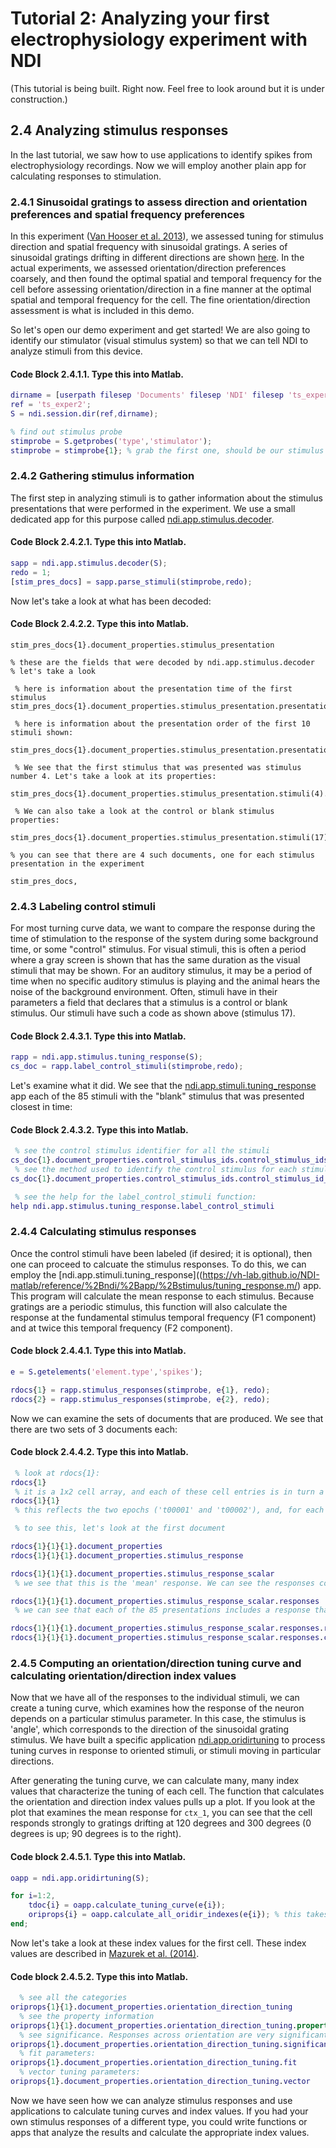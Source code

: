 # Tutorial 2: Analyzing your first electrophysiology experiment with NDI

(This tutorial is being built. Right now. Feel free to look around but it is under construction.)

## 2.4 Analyzing stimulus responses

In the last tutorial, we saw how to use applications to identify spikes from electrophysiology recordings. Now we will employ another plain app 
for calculating responses to stimulation.

### 2.4.1 Sinusoidal gratings to assess direction and orientation preferences and spatial frequency preferences

In this experiment ([Van Hooser et al. 2013](https://pubmed.ncbi.nlm.nih.gov/23843520/)), we assessed tuning for stimulus direction and 
spatial frequency with sinusoidal gratings. A series of sinusoidal gratings drifting in different directions are shown [here](https://photos.app.goo.gl/AsSpsd9cGK1MWygC8).  In the actual
experiments, we assessed orientation/direction preferences coarsely, and then found the optimal spatial and temporal frequency for the cell before
assessing orientation/direction in a fine manner at the optimal spatial and temporal frequency for the cell. The fine orientation/direction
assessment is what is included in this demo.

So let's open our demo experiment and get started! We are also going to identify our stimulator (visual stimulus system) so that we can tell NDI to
analyze stimuli from this device.

#### Code Block 2.4.1.1. Type this into Matlab.

```matlab
dirname = [userpath filesep 'Documents' filesep 'NDI' filesep 'ts_exper2']; % change this if you put the example somewhere else
ref = 'ts_exper2';
S = ndi.session.dir(ref,dirname);

% find out stimulus probe
stimprobe = S.getprobes('type','stimulator');
stimprobe = stimprobe{1}; % grab the first one, should be our stimulus monitor
```

### 2.4.2 Gathering stimulus information

The first step in analyzing stimuli is to gather information about the stimulus presentations that were performed in the experiment. We use a 
small dedicated app for this purpose called [ndi.app.stimulus.decoder](https://vh-lab.github.io/NDI-matlab/reference/%2Bndi/%2Bapp/%2Bstimulus/decoder.m/).

#### Code Block 2.4.2.1. Type this into Matlab.

```matlab
sapp = ndi.app.stimulus.decoder(S);
redo = 1;
[stim_pres_docs] = sapp.parse_stimuli(stimprobe,redo);
```

Now let's take a look at what has been decoded:

#### Code Block 2.4.2.2. Type this into Matlab.

```
stim_pres_docs{1}.document_properties.stimulus_presentation

% these are the fields that were decoded by ndi.app.stimulus.decoder
% let's take a look

 % here is information about the presentation time of the first stimulus
stim_pres_docs{1}.document_properties.stimulus_presentation.presentation_time(1)

 % here is information about the presentation order of the first 10 stimuli shown:

stim_pres_docs{1}.document_properties.stimulus_presentation.presentation_order(1:10)

 % We see that the first stimulus that was presented was stimulus number 4. Let's take a look at its properties:

stim_pres_docs{1}.document_properties.stimulus_presentation.stimuli(4).parameters

 % We can also take a look at the control or blank stimulus properties:

stim_pres_docs{1}.document_properties.stimulus_presentation.stimuli(17).parameters

% you can see that there are 4 such documents, one for each stimulus presentation in the experiment

stim_pres_docs,
```

### 2.4.3 Labeling control stimuli

For most turning curve data, we want to compare the response during the time of stimulation to the response of the system during some background time, or some "control" stimulus. For visual stimuli, this is often a period where a gray screen is shown that has the same duration as the visual stimuli that may be shown. For an auditory stimulus, it may be a period of time when no specific auditory stimulus is playing and the animal hears the noise of the background environment. Often, stimuli have in their parameters a field that declares that a stimulus is a control or blank stimulus. Our stimuli have such a code as shown above (stimulus 17).

#### Code Block 2.4.3.1. Type this into Matlab.

```matlab
rapp = ndi.app.stimulus.tuning_response(S);
cs_doc = rapp.label_control_stimuli(stimprobe,redo);
```

Let's examine what it did. We see that the [ndi.app.stimuli.tuning_response](https://vh-lab.github.io/NDI-matlab/reference/%2Bndi/%2Bapp/%2Bstimulus/tuning_response.m/) app each of the 85 stimuli with the "blank" stimulus that was presented closest in time:

#### Code Block 2.4.3.2. Type this into Matlab.

```matlab
 % see the control stimulus identifier for all the stimuli
cs_doc{1}.document_properties.control_stimulus_ids.control_stimulus_ids
 % see the method used to identify the control stimulus for each stimulus:
cs_doc{1}.document_properties.control_stimulus_ids.control_stimulus_id_method

 % see the help for the label_control_stimuli function:
help ndi.app.stimulus.tuning_response.label_control_stimuli
```

### 2.4.4 Calculating stimulus responses

Once the control stimuli have been labeled (if desired; it is optional), then one can proceed to calcuate the stimulus responses. To do this, we 
can employ the [ndi.app.stimuli.tuning_response]((https://vh-lab.github.io/NDI-matlab/reference/%2Bndi/%2Bapp/%2Bstimulus/tuning_response.m/) app. This program will calculate the mean response to each stimulus. Because gratings are a periodic stimulus, this function will also calculate the response at the fundamental stimulus temporal frequency (F1 component) and at twice this temporal frequency (F2 component).

#### Code block 2.4.4.1. Type this into Matlab.

```matlab
e = S.getelements('element.type','spikes');

rdocs{1} = rapp.stimulus_responses(stimprobe, e{1}, redo);
rdocs{2} = rapp.stimulus_responses(stimprobe, e{2}, redo);
```

Now we can examine the sets of documents that are produced. We see that there are two sets of 3 documents each:

#### Code block 2.4.4.2. Type this into Matlab.

```matlab
 % look at rdocs{1}:
rdocs{1}
 % it is a 1x2 cell array, and each of these cell entries is in turn a 1x3 cell array
rdocs{1}{1}
 % this reflects the two epochs ('t00001' and 't00002'), and, for each epoch, the analysis of the mean response, the F1 component, and the F2 component

 % to see this, let's look at the first document

rdocs{1}{1}{1}.document_properties
rdocs{1}{1}{1}.document_properties.stimulus_response

rdocs{1}{1}{1}.document_properties.stimulus_response_scalar
 % we see that this is the 'mean' response. We can see the responses contained within:

rdocs{1}{1}{1}.document_properties.stimulus_response_scalar.responses
 % we can see that each of the 85 presentations includes a response that can possibly have a real and imaginary component, as well as a control response

rdocs{1}{1}{1}.document_properties.stimulus_response_scalar.responses.response_real(1)
rdocs{1}{1}{1}.document_properties.stimulus_response_scalar.responses.control_response_real(1)

```

### 2.4.5 Computing an orientation/direction tuning curve and calculating orientation/direction index values

Now that we have all of the responses to the individual stimuli, we can create a tuning curve, which examines how the response of the neuron depends on a particular stimulus parameter. In this case, the stimulus is 'angle', which corresponds to the direction of the sinusoidal grating stimulus. We have built a specific application [ndi.app.oridirtuning](https://vh-lab.github.io/NDI-matlab/reference/%2Bndi/%2Bapp/oridirtuning.m/) to process tuning curves in response to oriented stimuli, or stimuli moving in particular directions. 

After generating the tuning curve, we can calculate many, many index values that characterize the tuning of each cell. The function that calculates the orientation and direction index values pulls up a plot. If you look at the plot that examines the mean response for `ctx_1`, you can see that the cell responds strongly to gratings drifting at 120 degrees and 300 degrees (0 degrees is up; 90 degrees is to the right).

#### Code block 2.4.5.1. Type this into Matlab.

```matlab
oapp = ndi.app.oridirtuning(S);

for i=1:2,
	tdoc{i} = oapp.calculate_tuning_curve(e{i});
	oriprops{i} = oapp.calculate_all_oridir_indexes(e{i}); % this takes a few minutes
end;
```

Now let's take a look at these index values for the first cell. These index values are described in [Mazurek et al. (2014)](https://pubmed.ncbi.nlm.nih.gov/25147504/).

#### Code block 2.4.5.2. Type this into Matlab.

```matlab
  % see all the categories
oriprops{1}{1}.document_properties.orientation_direction_tuning
  % see the property information
oriprops{1}{1}.document_properties.orientation_direction_tuning.properties
  % see significance. Responses across orientation are very significant:
oriprops{1}.document_properties.orientation_direction_tuning.significance
  % fit parameters:
oriprops{1}.document_properties.orientation_direction_tuning.fit
  % vector tuning parameters:
oriprops{1}.document_properties.orientation_direction_tuning.vector
```

Now we have seen how we can analyze stimulus responses and use applications to calculate tuning curves and index values. If you had your own stimulus responses of a different type, you could write functions or apps that analyze the results and calculate the appropriate index values.



